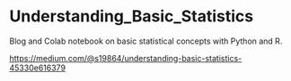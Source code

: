 # Understanding_Basic_Statistics
Blog and Colab notebook on basic statistical concepts with Python and R.

https://medium.com/@s19864/understanding-basic-statistics-45330e616379
